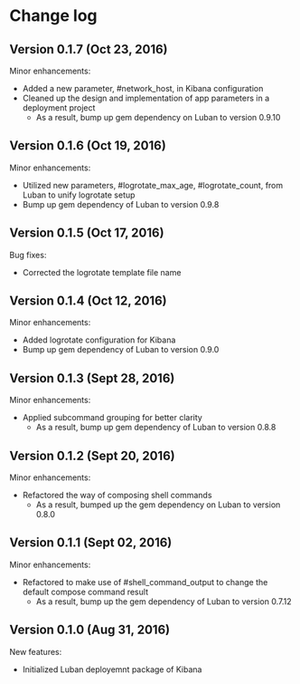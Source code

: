 # Change log

## Version 0.1.7 (Oct 23, 2016)

Minor enhancements:
  * Added a new parameter, #network_host, in Kibana configuration
  * Cleaned up the design and implementation of app parameters in a deployment project
    * As a result, bump up gem dependency on Luban to version 0.9.10

## Version 0.1.6 (Oct 19, 2016)

Minor enhancements:
  * Utilized new parameters, #logrotate_max_age, #logrotate_count, from Luban to unify logrotate setup
  * Bump up gem dependency of Luban to version 0.9.8

## Version 0.1.5 (Oct 17, 2016)

Bug fixes:
  * Corrected the logrotate template file name

## Version 0.1.4 (Oct 12, 2016)

Minor enhancements:
  * Added logrotate configuration for Kibana
  * Bump up gem dependency of Luban to version 0.9.0

## Version 0.1.3 (Sept 28, 2016)

Minor enhancements:
  * Applied subcommand grouping for better clarity
    * As a result, bump up gem dependency of Luban to version 0.8.8

## Version 0.1.2 (Sept 20, 2016)

Minor enhancements:
  * Refactored the way of composing shell commands
    * As a result, bumped up the gem dependency on Luban to version 0.8.0

## Version 0.1.1 (Sept 02, 2016)

Minor enhancements:
  * Refactored to make use of #shell_command_output to change the default compose command result
    * As a result, bump up the gem dependency of Luban to version 0.7.12

## Version 0.1.0 (Aug 31, 2016)

New features:
  * Initialized Luban deployemnt package of Kibana
